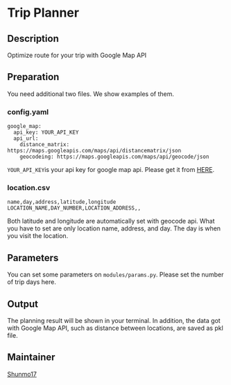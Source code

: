 # Trip Planner
## Description
Optimize route for your trip with Google Map API

## Preparation
You need additional two files. We show examples of them.

### config.yaml
```
google_map:
  api_key: YOUR_API_KEY
  api_url:
    distance_matrix: https://maps.googleapis.com/maps/api/distancematrix/json
    geocodeing: https://maps.googleapis.com/maps/api/geocode/json

```
`YOUR_API_KEY`is your api key for google map api. Please get it from [HERE](https://developers.google.com/maps/documentation/javascript/).

### location.csv
```
name,day,address,latitude,longitude
LOCATION_NAME,DAY_NUMBER,LOCATION_ADDRESS,,
```
Both latitude and longitude are automatically set with geocode api.
What you have to set are only location name, address, and day.
The day is when you visit the location.

## Parameters
You can set some parameters on `modules/params.py`. Please set the number of trip days here.

## Output
The planning result will be shown in your terminal. In addition, the data got with Google Map API, such as distance between locations, are saved as pkl file. 

## Maintainer
[Shunmo17](https://github.com/Shunmo17)
